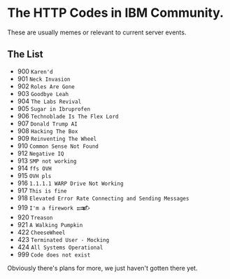 # The HTTP Codes in IBM Community.
These are usually memes or relevant to current server events.

## The List
- 900 `Karen'd`
- 901 `Neck Invasion`
- 902 `Roles Are Gone`
- 903 `Goodbye Leah`
- 904 `The Labs Revival`
- 905 `Sugar in Ibruprofen`
- 906 `Technoblade Is The Flex Lord`
- 907 `Donald Trump AI`
- 908 `Hacking The Box`
- 909 `Reinventing The Wheel`
- 910 `Common Sense Not Found`
- 912 `Negative IQ`
- 913 `SMP not working`
- 914 `ffs OVH`
- 915 `OVH pls`
- 916 `1.1.1.1 WARP Drive Not Working`
- 917 `This is fine`
- 918 `Elevated Error Rate Connecting and Sending Messages`
- 919 `I'm a firework 𒅃`
- 920 `Treason` 
- 921 `A Walking Pumpkin`
- 422 `CheeseWheel`
- 423 `Terminated User - Mocking`
- 424 `All Systems Operational`
- 999 `Code does not exist`

Obviously there's plans for more, we just haven't gotten there yet.
